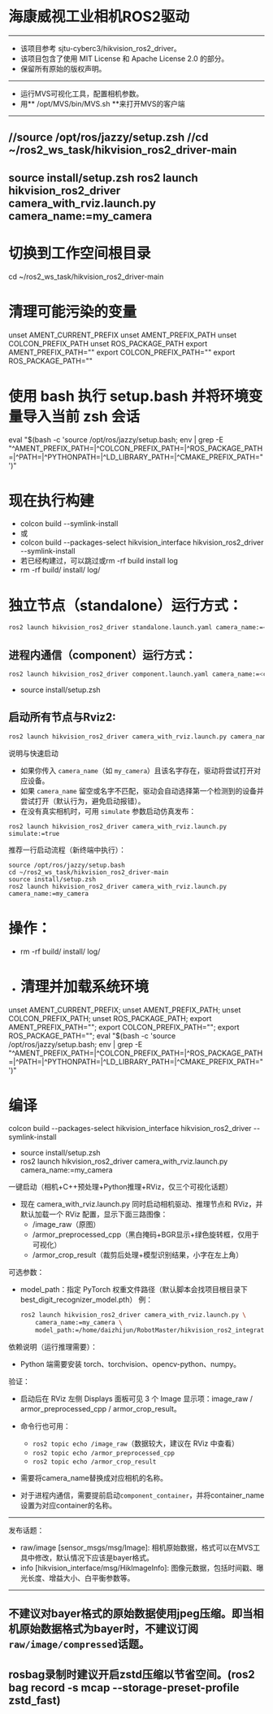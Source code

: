 # 海康威视工业相机ROS2驱动
---
- 该项目参考 sjtu-cyberc3/hikvision_ros2_driver。
- 该项目包含了使用 MIT License 和 Apache License 2.0 的部分。
- 保留所有原始的版权声明。
---
- 运行MVS可视化工具，配置相机参数。
- 用** /opt/MVS/bin/MVS.sh **来打开MVS的客户端

-----------------------------------------------------------------
//source /opt/ros/jazzy/setup.zsh
//cd ~/ros2_ws_task/hikvision_ros2_driver-main
-----------------------------------------------------------------
source install/setup.zsh
ros2 launch hikvision_ros2_driver camera_with_rviz.launch.py camera_name:=my_camera
-----------------------------------------------------------------
# 切换到工作空间根目录
cd ~/ros2_ws_task/hikvision_ros2_driver-main

# 清理可能污染的变量
unset AMENT_CURRENT_PREFIX
unset AMENT_PREFIX_PATH
unset COLCON_PREFIX_PATH
unset ROS_PACKAGE_PATH
export AMENT_PREFIX_PATH=""
export COLCON_PREFIX_PATH=""
export ROS_PACKAGE_PATH=""

# 使用 bash 执行 setup.bash 并将环境变量导入当前 zsh 会话
eval "$(bash -c 'source /opt/ros/jazzy/setup.bash; env | grep -E "^AMENT_PREFIX_PATH=|^COLCON_PREFIX_PATH=|^ROS_PACKAGE_PATH=|^PATH=|^PYTHONPATH=|^LD_LIBRARY_PATH=|^CMAKE_PREFIX_PATH="')"

# 现在执行构建
- colcon build --symlink-install
- 或
- colcon build --packages-select hikvision_interface hikvision_ros2_driver --symlink-install
- 若已经构建过，可以跳过或rm -rf build install log
- rm -rf build/ install/ log/
# 独立节点（standalone）运行方式：

```zsh
ros2 launch hikvision_ros2_driver standalone.launch.yaml camera_name:=<camera_name>
```

## 进程内通信（component）运行方式：

```zsh
ros2 launch hikvision_ros2_driver component.launch.yaml camera_name:=<camera_name> container_name:=<container_name>
```
- source install/setup.zsh
## 启动所有节点与Rviz2:
```zsh
ros2 launch hikvision_ros2_driver camera_with_rviz.launch.py camera_name:=my_camera
```

说明与快速启动
- 如果你传入 `camera_name`（如 `my_camera`）且该名字存在，驱动将尝试打开对应设备。
- 如果 `camera_name` 留空或名字不匹配，驱动会自动选择第一个检测到的设备并尝试打开（默认行为，避免启动报错）。
- 在没有真实相机时，可用 `simulate` 参数启动仿真发布：
```
ros2 launch hikvision_ros2_driver camera_with_rviz.launch.py simulate:=true
```

推荐一行启动流程（新终端中执行）：
```
source /opt/ros/jazzy/setup.bash
cd ~/ros2_ws_task/hikvision_ros2_driver-main
source install/setup.zsh
ros2 launch hikvision_ros2_driver camera_with_rviz.launch.py camera_name:=my_camera
```
# 操作：
- rm -rf build/ install/ log/
- # 清理并加载系统环境
unset AMENT_CURRENT_PREFIX; unset AMENT_PREFIX_PATH; unset COLCON_PREFIX_PATH; unset ROS_PACKAGE_PATH; export AMENT_PREFIX_PATH=""; export COLCON_PREFIX_PATH=""; export ROS_PACKAGE_PATH=""; eval "$(bash -c 'source /opt/ros/jazzy/setup.bash; env | grep -E "^AMENT_PREFIX_PATH=|^COLCON_PREFIX_PATH=|^ROS_PACKAGE_PATH=|^PATH=|^PYTHONPATH=|^LD_LIBRARY_PATH=|^CMAKE_PREFIX_PATH="')"

# 编译
colcon build --packages-select hikvision_interface hikvision_ros2_driver --symlink-install
- source install/setup.zsh
- ros2 launch hikvision_ros2_driver camera_with_rviz.launch.py camera_name:=my_camera

一键启动（相机+C++预处理+Python推理+RViz，仅三个可视化话题）
- 现在 camera_with_rviz.launch.py 同时启动相机驱动、推理节点和 RViz，并默认加载一个 RViz 配置，显示下面三路图像：
	- /image_raw（原图）
	- /armor_preprocessed_cpp（黑白掩码+BGR显示+绿色旋转框，仅用于可视化）
	- /armor_crop_result（裁剪后处理+模型识别结果，小字在左上角）

可选参数：
- model_path：指定 PyTorch 权重文件路径（默认脚本会找项目根目录下 best_digit_recognizer_model.pth）
	例：
	```zsh
	ros2 launch hikvision_ros2_driver camera_with_rviz.launch.py \
		camera_name:=my_camera \
		model_path:=/home/daizhijun/RobotMaster/hikvision_ros2_integration/best_digit_recognizer_model.pth
	```

依赖说明（运行推理需要）：
- Python 端需要安装 torch、torchvision、opencv-python、numpy。

验证：
- 启动后在 RViz 左侧 Displays 面板可见 3 个 Image 显示项：image_raw / armor_preprocessed_cpp / armor_crop_result。
- 命令行也可用：
	- `ros2 topic echo /image_raw`（数据较大，建议在 RViz 中查看）
	- `ros2 topic echo /armor_preprocessed_cpp`
	- `ros2 topic echo /armor_crop_result`


- 需要将camera_name替换成对应相机的名称。

- 对于进程内通信，需要提前启动`component_container`，并将container_name设置为对应container的名称。

---

发布话题：

- raw/image [sensor_msgs/msg/Image]: 相机原始数据，格式可以在MVS工具中修改，默认情况下应该是bayer格式。
- info [hikvision_interface/msg/HikImageInfo]: 图像元数据，包括时间戳、曝光长度、增益大小、白平衡参数等。

---

## 不建议对bayer格式的原始数据使用jpeg压缩。即当相机原始数据格式为bayer时，不建议订阅`raw/image/compressed`话题。

## rosbag录制时建议开启zstd压缩以节省空间。(ros2 bag record -s mcap --storage-preset-profile zstd_fast)

